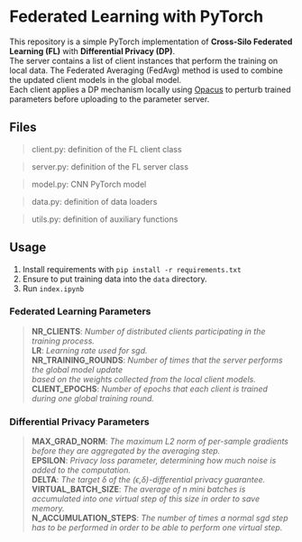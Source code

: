 # Federated Learning with PyTorch

This repository is a simple PyTorch implementation of **Cross-Silo Federated Learning (FL)** with **Differential Privacy (DP)**.  
The server contains a list of client instances that perform the training on local data. The Federated Averaging (FedAvg)
method is used to combine the updated client models in the global model.  
Each client applies a DP mechanism locally using [Opacus](https://opacus.ai/) to perturb trained parameters before uploading to the parameter server.  

## Files

> client.py: definition of the FL client class

> server.py: definition of the FL server class

> model.py: CNN PyTorch model

> data.py: definition of data loaders

> utils.py: definition of auxiliary functions

## Usage
1. Install requirements with ```pip install -r requirements.txt```
2. Ensure to put training data into the ```data``` directory.
3. Run ```index.ipynb```

### Federated Learning Parameters

> **NR_CLIENTS**:
*Number of distributed clients participating in the training process.*<br/>
> **LR**:
*Learning rate used for sgd.*<br/>
> **NR_TRAINING_ROUNDS**:
*Number of times that the server performs the global model update<br/> 
based on the weights collected from the local client models.*<br/>
> **CLIENT_EPOCHS**:
*Number of epochs that each client is trained during one global training round.*<br/>

### Differential Privacy Parameters

>**MAX_GRAD_NORM**:
*The maximum L2 norm of per-sample gradients before they are aggregated by the averaging step.*<br/>
>**EPSILON**:
*Privacy loss parameter, determining how much noise is added to the computation.*<br/>
>**DELTA**:
*The target δ of the (ϵ,δ)-differential privacy guarantee.*<br/>
>**VIRTUAL_BATCH_SIZE**:
*The average of n mini batches is accumulated into one virtual step of this size in order to save memory.*<br/>
>**N_ACCUMULATION_STEPS**:
*The number of times a normal sgd step has to be performed in order to be able to perform one virtual step.*<br/>
